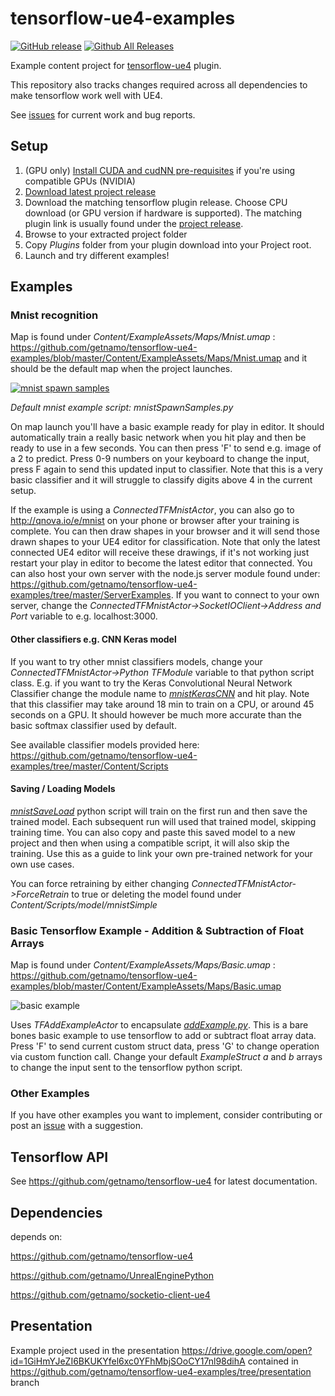 # tensorflow-ue4-examples

[![GitHub release](https://img.shields.io/github/release/getnamo/tensorflow-ue4-examples/all.svg)](https://github.com/getnamo/tensorflow-ue4-examples/releases)
[![Github All Releases](https://img.shields.io/github/downloads/getnamo/tensorflow-ue4-examples/total.svg)](https://github.com/getnamo/tensorflow-ue4-examples/releases)

Example content project for [tensorflow-ue4](https://github.com/getnamo/tensorflow-ue4) plugin.

This repository also tracks changes required across all dependencies to make tensorflow work well with UE4.

See [issues](https://github.com/getnamo/tensorflow-ue4-examples/issues) for current work and bug reports.

## Setup

 1.	(GPU only) [Install CUDA and cudNN pre-requisites](https://www.tensorflow.org/install/install_windows) if you're using compatible GPUs (NVIDIA)
 2. [Download latest project release](https://github.com/getnamo/tensorflow-ue4-examples/releases)
 3.	Download the matching tensorflow plugin release. Choose CPU download (or GPU version if hardware is supported). The matching plugin link is usually found under the [project release](https://github.com/getnamo/tensorflow-ue4-examples/releases).
 4.	Browse to your extracted project folder
 5. Copy *Plugins* folder from your plugin download into your Project root.
 6. Launch and try different examples!

## Examples

### Mnist recognition

Map is found under _Content/ExampleAssets/Maps/Mnist.umap_ : https://github.com/getnamo/tensorflow-ue4-examples/blob/master/Content/ExampleAssets/Maps/Mnist.umap and it should be the default map when the project launches.

[![mnist spawn samples](http://i.imgur.com/kvsLXvF.gif)](https://github.com/getnamo/tensorflow-ue4-examples/blob/master/Content/Scripts/mnistSpawnSamples.py)

*Default mnist example script: mnistSpawnSamples.py*

On map launch you'll have a basic example ready for play in editor. It should automatically train a really basic network when you hit play and then be ready to use in a few seconds. You can then press 'F' to send e.g. image of a 2 to predict. Press 0-9 numbers on your keyboard to change the input, press F again to send this updated input to classifier. Note that this is a very basic classifier and it will struggle to classify digits above 4 in the current setup.

If the example is using a *ConnectedTFMnistActor*, you can also go to http://qnova.io/e/mnist on your phone or browser after your training is complete. You can then draw shapes in your browser and it will send those drawn shapes to your UE4 editor for classification. Note that only the latest connected UE4 editor will receive these drawings, if it's not working just restart your play in editor to become the latest editor that connected. You can also host your own server with the node.js server module found under: https://github.com/getnamo/tensorflow-ue4-examples/tree/master/ServerExamples. If you want to connect to your own server, change the *ConnectedTFMnistActor->SocketIOClient->Address and Port* variable to e.g. localhost:3000.

#### Other classifiers e.g. CNN Keras model
If you want to try other mnist classifiers models, change your *ConnectedTFMnistActor->Python TFModule* variable to that python script class. E.g. if you want to try the Keras Convolutional Neural Network Classifier change the module name to [*mnistKerasCNN*](https://github.com/getnamo/tensorflow-ue4-examples/blob/master/Content/Scripts/mnistKerasCNN.py) and hit play. Note that this classifier may take around 18 min to train on a CPU, or around 45 seconds on a GPU. It should however be much more accurate than the basic softmax classifier used by default.

See available classifier models provided here: https://github.com/getnamo/tensorflow-ue4-examples/tree/master/Content/Scripts

#### Saving / Loading Models
[*mnistSaveLoad*](https://github.com/getnamo/tensorflow-ue4-examples/blob/master/Content/Scripts/mnistSaveLoad.py) python script will train on the first run and then save the trained model. Each subsequent run will used that trained model, skipping training time. You can also copy and paste this saved model to a new project and then when using a compatible script, it will also skip the training. Use this as a guide to link your own pre-trained network for your own use cases.

You can force retraining by either changing *ConnectedTFMnistActor->ForceRetrain* to true or deleting the model found under *Content/Scripts/model/mnistSimple*

### Basic Tensorflow Example - Addition & Subtraction of Float Arrays

Map is found under _Content/ExampleAssets/Maps/Basic.umap_ : https://github.com/getnamo/tensorflow-ue4-examples/blob/master/Content/ExampleAssets/Maps/Basic.umap

![basic example](http://i.imgur.com/I50IQ8h.png)

Uses *TFAddExampleActor* to encapsulate [*addExample.py*](https://github.com/getnamo/tensorflow-ue4-examples/blob/master/Content/Scripts/addExample.py). This is a bare bones basic example to use tensorflow to add or subtract float array data. Press 'F' to send current custom struct data, press 'G' to change operation via custom function call. Change your default *ExampleStruct* *a* and *b* arrays to change the input sent to the tensorflow python script.

### Other Examples
If you have other examples you want to implement, consider contributing or post an [issue](https://github.com/getnamo/tensorflow-ue4-examples/issues) with a suggestion.

## Tensorflow API

See https://github.com/getnamo/tensorflow-ue4 for latest documentation.

## Dependencies

depends on: 

https://github.com/getnamo/tensorflow-ue4

https://github.com/getnamo/UnrealEnginePython 

https://github.com/getnamo/socketio-client-ue4


## Presentation
Example project used in the presentation https://drive.google.com/open?id=1GiHmYJeZI6BKUKYfel6xc0YFhMbjSOoCY17nl98dihA contained in https://github.com/getnamo/tensorflow-ue4-examples/tree/presentation branch
